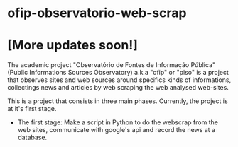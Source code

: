 # ofip-observatorio-web-scrap
# [More updates soon!]
The academic project "Observatório de Fontes de Informação Pública"(Public Informations Sources Observatory) a.k.a "ofip" or "piso" is a project
that observes sites and web sources around specifics kinds of informations, collectings news and articles by web scraping the web analysed web-sites.

This is a project that consists in three main phases. Currently, the project is at it's first stage.
 - The first stage: Make a script in Python to do the webscrap from the web sites, communicate with google's api and record the news at 
   a database.
